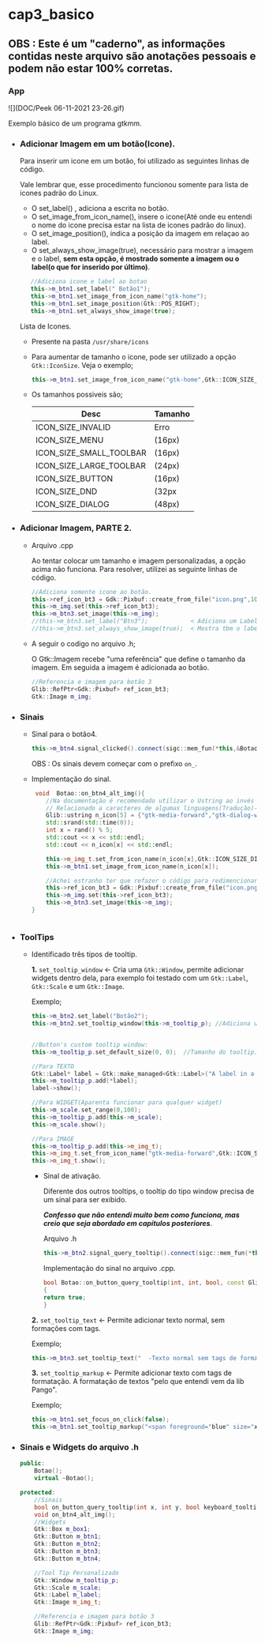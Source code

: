 # cap3_basico
## OBS : Este é um "caderno", as informações contidas neste arquivo são anotações pessoais e podem não estar 100% corretas.

### App

![](DOC/Peek 06-11-2021 23-26.gif)

Exemplo básico de um programa gtkmm.

* ### Adicionar Imagem em um botão(Icone).

    Para inserir um icone em um botão, foi utilizado as seguintes linhas de código.

    Vale lembrar que, esse procedimento funcionou somente para lista de icones padrão do Linux.

    * O set_label() , adiciona a escrita no botão.
    * O set_image_from_icon_name(), insere o icone(Até onde eu entendi o nome do icone precisa estar na lista de icones padrão do linux).
    * O set_image_position(), indica a posição da imagem em relaçao ao label.
    * O set_always_show_image(true), necessário para mostrar a imagem e o label, **sem esta opção, é mostrado somente a imagem ou o label(o que for inserido por último)**.

     ~~~c++
        //Adiciona icone e label ao botao
        this->m_btn1.set_label(" Botão1");
        this->m_btn1.set_image_from_icon_name("gtk-home");
        this->m_btn1.set_image_position(Gtk::POS_RIGHT);
        this->m_btn1.set_always_show_image(true); 
    ~~~

    Lista de Icones.
    
    * Presente na pasta `/usr/share/icons`
    * Para aumentar de tamanho o icone, pode ser utilizado a opção `Gtk::IconSize`. Veja o exemplo;

        ~~~c++
        this->m_btn1.set_image_from_icon_name("gtk-home",Gtk::ICON_SIZE_BUTTON);
        ~~~


    * Os tamanhos possiveis são;

        Desc | Tamanho
        -----|--------
        ICON_SIZE_INVALID | Erro 
        ICON_SIZE_MENU  | (16px)
        ICON_SIZE_SMALL_TOOLBAR  | (16px)
        ICON_SIZE_LARGE_TOOLBAR  | (24px)
        ICON_SIZE_BUTTON  | (16px)
        ICON_SIZE_DND  |  (32px
        ICON_SIZE_DIALOG  | (48px)

* ### Adicionar Imagem, PARTE 2.

    * Arquivo .cpp
    
        Ao tentar colocar um tamanho e imagem personalizadas, a opção acima não funciona. Para resolver, utilizei as seguinte linhas de código.

        ~~~c++
        //Adiciona somente icone ao botão.
        this->ref_icon_bt3 = Gdk::Pixbuf::create_from_file("icon.png",100,100,false); 
        this->m_img.set(this->ref_icon_bt3);                         
        this->m_btn3.set_image(this->m_img);                         
        //this->m_btn3.set_label("Btn3");            < Adiciona um Label
        //this->m_btn3.set_always_show_image(true);  < Mostra tbm o label
        ~~~

    * A seguir o codigo no arquivo .h;

        O Gtk::Imagem recebe "uma referência" que define o tamanho da imagem. Em seguida a imagem é adicionada ao botão.

        ~~~c++
        //Referencia e imagem para botão 3
        Glib::RefPtr<Gdk::Pixbuf> ref_icon_bt3;
        Gtk::Image m_img;
        ~~~

* ### Sinais

    * Sinal para o botão4.

        

        ~~~c++
        this->m_btn4.signal_clicked().connect(sigc::mem_fun(*this,&Botao::on_btn4_alt_img));                 
        ~~~

        OBS : Os sinais devem começar com o prefixo `on_`.

    * Implementação do sinal.

        ~~~c++
         void  Botao::on_btn4_alt_img(){
            //Na documentação é recomendado utilizar o Ustring ao invés de string.
            // Relacionado a caracteres de algumas linguagens(Tradução)->rever...
            Glib::ustring n_icon[5] = {"gtk-media-forward","gtk-dialog-warning","gtk-page-setup","gtk-refresh","gtk-add"};
            std::srand(std::time(0));
            int x = rand() % 5;
            std::cout << x << std::endl;
            std::cout << n_icon[x] << std::endl;

            this->m_img_t.set_from_icon_name(n_icon[x],Gtk::ICON_SIZE_DIALOG);
            this->m_btn1.set_image_from_icon_name(n_icon[x]);

            //Achei estranho ter que refazer o código para redimencionar o tamanho da imagem.
            this->ref_icon_bt3 = Gdk::Pixbuf::create_from_file("icon.png",50,50,false); 
            this->m_img.set(this->ref_icon_bt3);                                       
            this->m_btn3.set_image(this->m_img);        
        }
    ~~~

* ### ToolTips

    * Identificado três tipos de tooltip.

        **1.** `set_tooltip_window` <- Cria uma `Gtk::Window`, permite adicionar widgets dentro dela, para exemplo foi testado com um `Gtk::Label`, `Gtk::Scale` e um `Gtk::Image`.

        Exemplo;

        ~~~c++
        this->m_btn2.set_label("Botão2");
        this->m_btn2.set_tooltip_window(this->m_tooltip_p); //Adiciona um tooltip do tipo window ao botao.
        

        //Button's custom tooltip window:
        this->m_tooltip_p.set_default_size(0, 0);  //Tamanho do tooltip.0 = se ajusta ao conteudo.
        
        //Para TEXTO
        Gtk::Label* label = Gtk::make_managed<Gtk::Label>("A label in a custom tooltip window");
        this->m_tooltip_p.add(*label); 
        label->show();

        //Para WIDGET(Aparenta funcionar para qualquer widget)
        this->m_scale.set_range(0,100);             
        this->m_tooltip_p.add(this->m_scale);   
        this->m_scale.show(); 

        //Para IMAGE
        this->m_tooltip_p.add(this->m_img_t);  
        this->m_img_t.set_from_icon_name("gtk-media-forward",Gtk::ICON_SIZE_DIALOG);
        this->m_img_t.show();  
        ~~~

        * Sinal de ativação.

            Diferente dos outros tooltips, o tooltip do tipo window precisa de um sinal para ser exibido. 
            
            **_Confesso que não entendi muito bem como funciona, mas creio que seja abordado em capítulos posteriores_**.

            Arquivo .h

            ~~~c++
            this->m_btn2.signal_query_tooltip().connect(sigc::mem_fun(*this, &Botao::on_button_query_tooltip));
            ~~~

            Implementação do sinal no arquivo .cpp.

            ~~~c++
            bool Botao::on_button_query_tooltip(int, int, bool, const Glib::RefPtr<Gtk::Tooltip>&)
            {
            return true;
            }
            ~~~


        **2.** `set_tooltip_text` <- Permite adicionar texto normal, sem formações com tags.

        Exemplo;

        ~~~c++
        this->m_btn3.set_tooltip_text("  -Texto normal sem tags de formatação.\n  -Imagem personalizada no icone.\n  -Margem esq,dir de 10px.\n  -Alinhamento no inicio com vspand.\n -Nome pode ser colocado tbm.");
        ~~~

        **3.** `set_tooltip_markup` <- Permite adicionar texto com tags de formatação. A formatação de textos "pelo que entendi vem da lib Pango".

        Exemplo;

        ~~~c++
        this->m_btn1.set_focus_on_click(false);
        this->m_btn1.set_tooltip_markup("<span foreground="blue" size="x-large">Este texto é azul</span> isso é <i>LEGAL </i>!");
        ~~~

* ### Sinais e Widgets do arquivo .h

    ~~~c++
    public:
        Botao();
        virtual ~Botao();

    protected:
        //Sinais
        bool on_button_query_tooltip(int x, int y, bool keyboard_tooltip, const Glib::RefPtr<Gtk::Tooltip>& tooltip);
        void on_btn4_alt_img();
        //Widgets 
        Gtk::Box m_box1; 
        Gtk::Button m_btn1;
        Gtk::Button m_btn2;
        Gtk::Button m_btn3;
        Gtk::Button m_btn4;

        //Tool Tip Personalizado
        Gtk::Window m_tooltip_p;
        Gtk::Scale m_scale;
        Gtk::Label m_label;
        Gtk::Image m_img_t;

        //Referencia e imagem para botão 3
        Glib::RefPtr<Gdk::Pixbuf> ref_icon_bt3;
        Gtk::Image m_img;
    ~~~